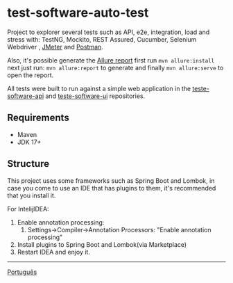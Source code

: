 # test-software-auto-test
Project to explorer several tests such as API, e2e, integration, load and stress with: TestNG, Mockito, REST Assured,
Cucumber, Selenium Webdriver
, [JMeter](src/test/jmeter/README-JMETER.md) and [Postman](src/test/postman/README-POSTMAN.md).

Also, it's possible generate the [Allure report](https://docs.qameta.io/allure/#_java) first run `mvn allure:install` next
just run: `mvn allure:report` to generate and finally `mvn allure:serve` to open the report.

All tests were built to run against a simple web application in the [teste-software-api](https://github.com/leonidesfernando/teste-software-api) and [teste-software-ui](https://github.com/leonidesfernando/teste-software-ui) repositories.

## Requirements

- Maven
- JDK 17+

## Structure
This project uses some frameworks such as Spring Boot and Lombok, in case you come to use an IDE that has plugins to them, it's recommended that you install it.

For IntelijIDEA:
1. Enable annotation processing:
    1. Settings->Compiler->Annotation Processors: "Enable annotation processing"
2. Install plugins to Spring Boot and Lombok(via Marketplace)
3. Restart IDEA and enjoy it.

---
[Português](README.pt_br.md)